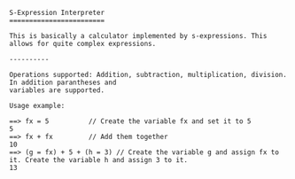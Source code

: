     S-Expression Interpreter
    ========================
    
    This is basically a calculator implemented by s-expressions. This allows for quite complex expressions.
    
    ----------
    
    Operations supported: Addition, subtraction, multiplication, division. In addition parantheses and 
    variables are supported.
    
    Usage example:
    
    ==> fx = 5          // Create the variable fx and set it to 5
    5
    ==> fx + fx         // Add them together
    10
    ==> (g = fx) + 5 + (h = 3) // Create the variable g and assign fx to it. Create the variable h and assign 3 to it. 
    13
    
    